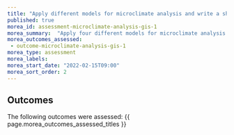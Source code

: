 ```yaml
---
title: "Apply different models for microclimate analysis and write a shorte note"
published: true
morea_id: assessment-microclimate-analysis-gis-1
morea_summary:  "Apply four different models for microclimate analysis and write a shorte note"
morea_outcomes_assessed:
 - outcome-microclimate-analysis-gis-1
morea_type: assessment
morea_labels:
morea_start_date: "2022-02-15T09:00"
morea_sort_order: 2
---
```


## Outcomes

The following outcomes were assessed: {{ page.morea_outcomes_assessed_titles }}


